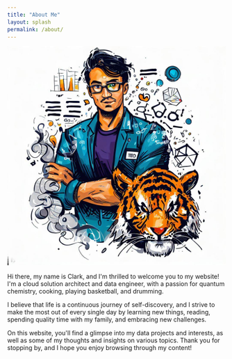 ```yaml
---
title: "About Me"
layout: splash
permalink: /about/
---
```


<div style="text-align:center">
  <a href="/">
    <img src="../assets/images/about.jpg" alt="about-me" title="about-me">
  </a>
</div>

Hi there, my name is Clark, and I'm thrilled to welcome you to my website! I'm a cloud solution architect and data engineer, with a passion for quantum chemistry, cooking, playing basketball, and drumming.

I believe that life is a continuous journey of self-discovery, and I strive to make the most out of every single day by learning new things, reading, spending quality time with my family, and embracing new challenges.

On this website, you'll find a glimpse into my data projects and interests, as well as some of my thoughts and insights on various topics. Thank you for stopping by, and I hope you enjoy browsing through my content!